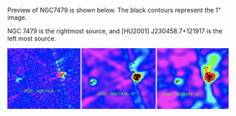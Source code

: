 Preview of NGC7479 is shown below. The black contours represent the 1" image. 

NGC 7479 is the rightmost source, and [HU2001] J230458.7+121917 is the left most source. 

![NGC7479](NGC7479.png "NGC7479")


